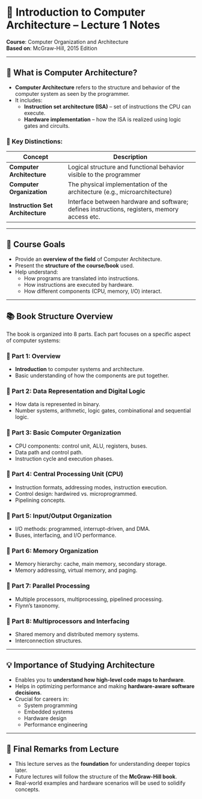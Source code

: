 # 📘 Introduction to Computer Architecture – Lecture 1 Notes

**Course**: Computer Organization and Architecture  
**Based on**: McGraw-Hill, 2015 Edition

---

## 🔷 What is Computer Architecture?

- **Computer Architecture** refers to the structure and behavior of the computer system as seen by the programmer.
- It includes:
    - **Instruction set architecture (ISA)** – set of instructions the CPU can execute.
    - **Hardware implementation** – how the ISA is realized using logic gates and circuits.

### 📌 Key Distinctions:

|Concept|Description|
|---|---|
|**Computer Architecture**|Logical structure and functional behavior visible to the programmer|
|**Computer Organization**|The physical implementation of the architecture (e.g., microarchitecture)|
|**Instruction Set Architecture**|Interface between hardware and software; defines instructions, registers, memory access etc.|

---

## 🧠 Course Goals

- Provide an **overview of the field** of Computer Architecture.
- Present the **structure of the course/book** used.
- Help understand:
    - How programs are translated into instructions.
    - How instructions are executed by hardware.
    - How different components (CPU, memory, I/O) interact.

---

## 📚 Book Structure Overview

The book is organized into 8 parts. Each part focuses on a specific aspect of computer systems:

### 🔹 Part 1: Overview

- **Introduction** to computer systems and architecture.
- Basic understanding of how the components are put together.

### 🔹 Part 2: Data Representation and Digital Logic

- How data is represented in binary.
- Number systems, arithmetic, logic gates, combinational and sequential logic.

### 🔹 Part 3: Basic Computer Organization

- CPU components: control unit, ALU, registers, buses.
- Data path and control path.
- Instruction cycle and execution phases.

### 🔹 Part 4: Central Processing Unit (CPU)

- Instruction formats, addressing modes, instruction execution.
- Control design: hardwired vs. microprogrammed.
- Pipelining concepts.

### 🔹 Part 5: Input/Output Organization

- I/O methods: programmed, interrupt-driven, and DMA.
- Buses, interfacing, and I/O performance.

### 🔹 Part 6: Memory Organization

- Memory hierarchy: cache, main memory, secondary storage.
- Memory addressing, virtual memory, and paging.

### 🔹 Part 7: Parallel Processing

- Multiple processors, multiprocessing, pipelined processing.
- Flynn’s taxonomy.

### 🔹 Part 8: Multiprocessors and Interfacing

- Shared memory and distributed memory systems.
- Interconnection structures.

---

## 💡 Importance of Studying Architecture

- Enables you to **understand how high-level code maps to hardware**.
- Helps in optimizing performance and making **hardware-aware software decisions**.
- Crucial for careers in:
    - System programming
    - Embedded systems
    - Hardware design
    - Performance engineering

---

## 🧩 Final Remarks from Lecture

- This lecture serves as the **foundation** for understanding deeper topics later.
- Future lectures will follow the structure of the **McGraw-Hill book**.
- Real-world examples and hardware scenarios will be used to solidify concepts.